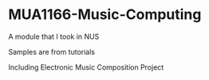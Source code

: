 # MUA1166-Music-Computing
A module that I took in NUS

Samples are from tutorials

Including Electronic Music Composition Project
